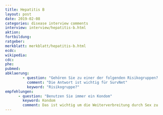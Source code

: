 ```yaml
---
title: Hepatitis B
layout: post
date: 2019-02-08
categories: disease interview comments
interview: interview/hepatitis-b.html
aktion:
fortbildung:
ratgeber:
merkblatt: merkblatt/hepatitis-b.html
ecdc:
wikipedia:
cdc:
phe:
pubmed:
abklaerung:
        - question: "Gehören Sie zu einer der folgenden Risikogruppen? MSM, IDU?"
          comment: "Die Antwort ist wichtig für SurvNet"
          keyword: "Risikogruppe?"
empfehlungen:
      - question: "Benutzen Sie immer ein Kondom"
        keyword: Kondom
        comment: Das ist wichtig um die Weiterverbreitung durch Sex zu unterbinden
---
```

